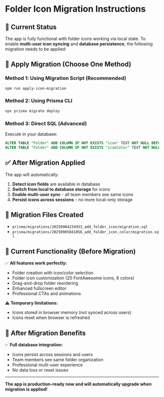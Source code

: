 # Folder Icon Migration Instructions

## 🎯 Current Status
The app is fully functional with folder icons working via local state. To enable **multi-user icon syncing** and **database persistence**, the following migration needs to be applied:

## 🚀 Apply Migration (Choose One Method)

### Method 1: Using Migration Script (Recommended)
```bash
npm run apply-icon-migration
```

### Method 2: Using Prisma CLI
```bash
npx prisma migrate deploy
```

### Method 3: Direct SQL (Advanced)
Execute in your database:
```sql
ALTER TABLE "Folder" ADD COLUMN IF NOT EXISTS "icon" TEXT NOT NULL DEFAULT 'folder';
ALTER TABLE "Folder" ADD COLUMN IF NOT EXISTS "iconColor" TEXT NOT NULL DEFAULT '#f57c00';
```

## ✅ After Migration Applied

The app will automatically:
1. **Detect icon fields** are available in database
2. **Switch from local to database storage** for icons
3. **Enable multi-user sync** - all team members see same icons
4. **Persist icons across sessions** - no more local-only storage

## 🔧 Migration Files Created

- `prisma/migrations/20250904234933_add_folder_icon/migration.sql`
- `prisma/migrations/20250905041056_add_folder_icon_color/migration.sql`

## 🎪 Current Functionality (Before Migration)

✅ **All features work perfectly:**
- Folder creation with icon/color selection
- Folder icon customization (20 FontAwesome icons, 8 colors)
- Drag-and-drop folder reordering
- Enhanced fullscreen editor
- Professional CTAs and animations

⚠️ **Temporary limitations:**
- Icons stored in browser memory (not synced across users)
- Icons reset when browser is refreshed

## 🎉 After Migration Benefits

✅ **Full database integration:**
- Icons persist across sessions and users
- Team members see same folder organization
- Professional multi-user experience
- No data loss or reset issues

---

**The app is production-ready now and will automatically upgrade when migration is applied!**